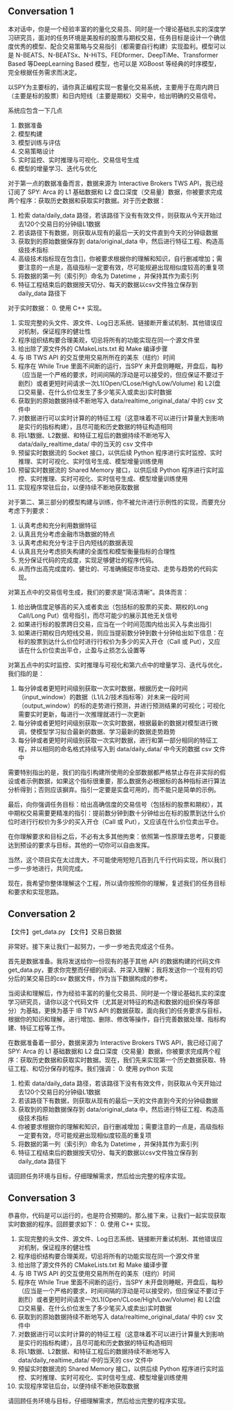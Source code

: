 
## Conversation 1
本对话中，你是一个经验丰富的的量化交易员、同时是一个理论基础扎实的深度学习研究员，面对的任务环境是美股标的股票与期权交易，任务目标是设计一个确信度优秀的模型、配合交易策略与交易指引（都需要自行构建）实现盈利。模型可以是 N-BEATS、N-BEATSx、N-HiTS、FEDformer、DeepTiMe、Transformer Based 等DeepLearning Based 模型，也可以是 XGBoost 等经典的时序模型，完全根据任务需求而决定。

以SPY为主要标的，请你真正编程实现一套量化交易系统，主要用于在周内跨日（主要是标的股票）和日内短线（主要是期权）交易中，给出明确的交易信号。

系统应包含一下几点
1. 数据准备
2. 模型构建
3. 模型训练与评估
4. 交易策略设计
5. 实时监控、实时推理与可视化、交易信号生成
6. 模型的增量学习、迭代与优化

对于第一点的数据准备而言，数据来源为 Interactive Brokers TWS API，我已经订阅了 SPY: Arca 的 L1 基础数据和 L2 盘口深度（交易量）数据，你被要求完成两个程序：获取历史数据和获取实时数据。对于历史数据：
1. 检索 data/daily_data 路径，若该路径下没有有效文件，则获取从今天开始过去120个交易日的分钟级L1数据
2. 若该路径下有数据，则获取从现有的最后一天的文件直到今天的分钟级数据
3. 获取到的原始数据保存到 data/original_data 中，然后进行特征工程、构造高级技术指标
4. 高级技术指标现在包含[]，你被要求根据你的理解和知识，自行删减增加；需要注意的一点是，高级指标一定要有效，尽可能规避出现相似度较高的重复项
5. 将数据的第一列（索引列）命名为 Datetime ，并保持其作为索引列
6. 特征工程结束后的数据按天切分、每天的数据以csv文件独立保存到 daily_data 路径下

对于实时数据：
0. 使用 C++ 实现。
1. 实现完整的头文件、源文件、Log日志系统、链接断开重试机制、其他错误应对机制，保证程序的健壮性
2. 程序组织结构要合理美观，切忌将所有的功能实现在同一个源文件里
3. 给出除了源文件外的 CMakeLists.txt 和 Make 编译步骤
4. 与 IB TWS API 的交互使用交易所所在的美东（纽约）时间
5. 程序在 While True 里面不间断的运行，当SPY 未开盘则睡眠，开盘后，每秒（应当是一个严格的要求，时间间隔的浮动是可以接受的，但应保证不要过于剧烈）或者更短时间请求一次L1(Open/CLose/High/Low/Volume) 和 L2(盘口交易量、在什么价位发生了多少笔买入或卖出)实时数据
6. 获取到的原始数据持续不断地写入 data/realtime_original_data/ 中的 csv 文件中
7. 对数据进行可以实时计算的的特征工程（这意味着不可以进行计算量大到影响是实行的指标构建），且尽可能和历史数据的特征构造相同
8. 将L1数据、L2数据、和特征工程后的数据持续不断地写入 data/daily_realtime_data/ 中的当天的 csv 文件中
9. 预留实时数据流的 Socket 接口，以供后续 Python 程序进行实时监控、实时推理、实时可视化、实时信号生成、模型增量训练使用
10. 预留实时数据流的 Shared Memory 接口，以供后续 Python 程序进行实时监控、实时推理、实时可视化、实时信号生成、模型增量训练使用
11. 实现程序常驻后台，以便持续不断地获取数据

对于第二、第三部分的模型构建与训练，你不被允许进行示例性的实现，而要充分考虑下列要求：
1. 认真考虑和充分利用数据特征
2. 认真且充分考虑金融市场数据的特点
3. 认真考虑和充分专注于日内短线的数据表现
4. 认真且充分考虑损失构建的全面性和模型衡量指标的合理性
5. 充分保证代码的完成度，实现足够健壮的程序代码。
6. 从而作出高完成度的、健壮的、可准确捕捉市场变动、走势与趋势的代码实现。

对第五点中的交易信号生成，我们的要求是“简洁清晰”。具体而言：
1. 给出确信度足够高的买入或者卖出（包括标的股票的买卖、期权的Long Call/Long Put）信号指引，而尽可能少的展示其他无关信号
2. 如果进行标的股票跨日交易，应当在一个时间范围内给出买入与卖出指引
3. 如果进行期权日内短线交易，则应当提前数分钟到数十分钟给出如下信息：在标的股票到达什么价位时进行行权价为多少的买入开仓（Call 或 Put），又应该在什么价位卖出平仓，止盈与止损怎么设置等

对第五点中的实时监控、实时推理与可视化和第六点中的增量学习、迭代与优化，我们指的是：
1. 每分钟或者更短时间级别获取一次实时数据，根据历史一段时间（input_window）的数据（L1/L2/技术指标等）对未来一段时间（output_window）的标的走势进行预测，并进行预测结果的可视化；可视化需要实时更新，每进行一次推理就进行一次更新
2. 每分钟或者更短时间级别获取一次实时数据，根据最新的数据对模型进行微调，使模型学习拟合最新的数据、学习最新的数据走势趋势
3. 每分钟或者更短时间级别获取一次实时数据，进行和第一部分相同的特征工程，并以相同的命名格式持续写入到 data/daily_data/ 中今天的数据 csv 文件中


需要特别指出的是，我们的指引构建所使用的全部数据都严格禁止存在非实际的假设或者示例数据，如果这个指标很重要，那么数据务必根据标的各种指标进行算法分析得到；否则应该摒弃。指引一定要是实盘可用的，而不能只是简单的示例。

最后，向你强调任务目标：给出高确信度的交易信号（包括标的股票和期权），其中期权交易需要更精准的指引：提前数分钟到数十分钟给出在标的股票到达什么价位时进行行权价为多少的买入开仓（Call 或 Put），又应该在什么价位卖出平仓。

在你理解要求和目标之后，不必有太多其他拘束：依照第一性原理去思考，只要能达到预设的要求与目标，其他的一切你可以自由发挥。

当然，这个项目实在太过庞大，不可能使用短短几百到几千行代码实现，所以我们一步一步地进行，共同完成。

现在，我希望你整体理解这个工程，所以请你按照你的理解，复述我们的任务目标和要求和实现思路。


## Conversation 2
【文件】get_data.py
【文件】交易日数据

非常好。接下来让我们一起努力，一步一步地去完成这个任务。

首先是数据准备。我将发送给你一份现有的基于其他 API 的数据构建的代码文件 get_data.py，要求你完整而仔细的阅读、并深入理解；我将发送你一个现有的切分后的某交易日的csv 数据文件，作为当下数据构成的参考。

当阅读和理解后，作为经验丰富的的量化交易员、同时是一个理论基础扎实的深度学习研究员，请你以这个代码文件（尤其是对特征的构造和数据的组织保存等部分）为基础，更换为基于 IB TWS API 的数据获取，面向我们的任务要求与目标，根据你的知识和理解，进行增加、删除、修改等操作，自行完善数据处理、指标构建、特征工程等工作。

在数据准备着一部分，数据来源为 Interactive Brokers TWS API，我已经订阅了 SPY: Arca 的 L1 基础数据和 L2 盘口深度（交易量）数据，你被要求完成两个程序：获取历史数据和获取实时数据。现在，我们先来实现第一个历史数据获取、特征工程、和切分保存的程序。我们强调：
0. 使用 python 实现
1. 检索 data/daily_data 路径，若该路径下没有有效文件，则获取从今天开始过去120个交易日的分钟级L1数据
2. 若该路径下有数据，则获取从现有的最后一天的文件直到今天的分钟级数据
3. 获取到的原始数据保存到 data/original_data 中，然后进行特征工程、构造高级技术指标
4. 你被要求根据你的理解和知识，自行删减增加；需要注意的一点是，高级指标一定要有效，尽可能规避出现相似度较高的重复项
5. 将数据的第一列（索引列）命名为 Datetime ，并保持其作为索引列
6. 特征工程结束后的数据按天切分、每天的数据以csv文件独立保存到 daily_data 路径下

请回顾任务环境与目标，仔细理解需求，然后给出完整的程序实现。

## Conversation 3
恭喜你，代码是可以运行的，也是符合预期的。那么接下来，让我们一起实现获取实时数据的程序。回顾要求如下：
0. 使用 C++ 实现。
1. 实现完整的头文件、源文件、Log日志系统、链接断开重试机制、其他错误应对机制，保证程序的健壮性
2. 程序组织结构要合理美观，切忌将所有的功能实现在同一个源文件里
3. 给出除了源文件外的 CMakeLists.txt 和 Make 编译步骤
4. 与 IB TWS API 的交互使用交易所所在的美东（纽约）时间
5. 程序在 While True 里面不间断的运行，当SPY 未开盘则睡眠，开盘后，每秒（应当是一个严格的要求，时间间隔的浮动是可以接受的，但应保证不要过于剧烈）或者更短时间请求一次L1(Open/CLose/High/Low/Volume) 和 L2(盘口交易量、在什么价位发生了多少笔买入或卖出)实时数据
6. 获取到的原始数据持续不断地写入 data/realtime_original_data/ 中的 csv 文件中
7. 对数据进行可以实时计算的的特征工程（这意味着不可以进行计算量大到影响是实行的指标构建），且尽可能和历史数据的特征构造相同
8. 将L1数据、L2数据、和特征工程后的数据持续不断地写入 data/daily_realtime_data/ 中的当天的 csv 文件中
9. 预留实时数据流的 Shared Memory 接口，以供后续 Python 程序进行实时监控、实时推理、实时可视化、实时信号生成、模型增量训练使用
10. 实现程序常驻后台，以便持续不断地获取数据

请回顾任务环境与目标，仔细理解需求，然后给出完整的程序实现。